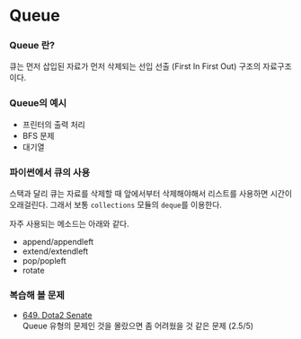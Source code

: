 # Queue

### Queue 란?

큐는 먼저 삽입된 자료가 먼저 삭제되는 선입 선출 (First In First Out) 구조의 자료구조이다.

### Queue의 예시

- 프린터의 출력 처리
- BFS 문제
- 대기열

### 파이썬에서 큐의 사용

스택과 달리 큐는 자료를 삭제할 때 앞에서부터 삭제해야해서 리스트를 사용하면 시간이 오래걸린다. 그래서 보통 `collections` 모듈의 `deque`를 이용한다.

자주 사용되는 메소드는 아래와 같다.

- append/appendleft
- extend/extendleft
- pop/popleft
- rotate

### 복습해 볼 문제

- [649. Dota2 Senate](https://leetcode.com/problems/dota2-senate/description)  
Queue 유형의 문제인 것을 몰랐으면 좀 어려웠을 것 같은 문제 (2.5/5)
